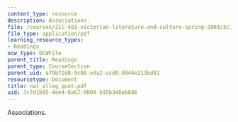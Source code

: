 ```yaml
---
content_type: resource
description: Associations.
file: /courses/21l-481-victorian-literature-and-culture-spring-2003/3c7d1b054ee48a679804b95b348ab846_nat_alleg_quot.pdf
file_type: application/pdf
learning_resource_types:
- Readings
ocw_type: OCWFile
parent_title: Readings
parent_type: CourseSection
parent_uid: a79b72d0-9c80-eda2-ccd0-9944e213bd91
resourcetype: Document
title: nat_alleg_quot.pdf
uid: 3c7d1b05-4ee4-8a67-9804-b95b348ab846
---
```

Associations.

